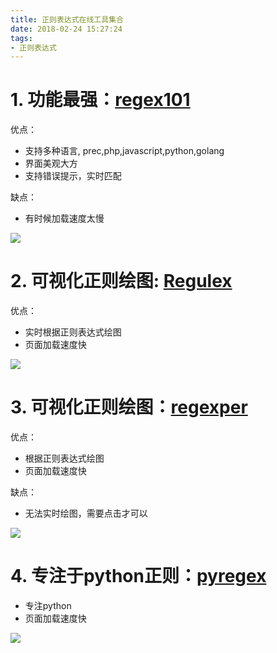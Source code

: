 ```yaml
---
title: 正则表达式在线工具集合
date: 2018-02-24 15:27:24
tags:
- 正则表达式
---
```


# 1. 功能最强：[regex101](https://regex101.com/)
优点：
- 支持多种语言, prec,php,javascript,python,golang
- 界面美观大方
- 支持错误提示，实时匹配

缺点：
- 有时候加载速度太慢

![](http://p3alsaatj.bkt.clouddn.com/20180224153235_7QYNUW_Jietu20180224-153227.jpeg)

# 2. 可视化正则绘图: [Regulex](https://jex.im/regulex/)
优点：
- 实时根据正则表达式绘图
- 页面加载速度快


![](http://p3alsaatj.bkt.clouddn.com/20180224153440_Z2JC4M_Jietu20180224-153432.jpeg)

# 3. 可视化正则绘图：[regexper](https://regexper.com/#%2F%5Bf%5D%2F)
优点：
- 根据正则表达式绘图
- 页面加载速度快

缺点：
- 无法实时绘图，需要点击才可以

![](http://p3alsaatj.bkt.clouddn.com/20180224153957_KAVhWs_Jietu20180224-153944.jpeg)


# 4. 专注于python正则：[pyregex](http://www.pyregex.com/)
- 专注python
- 页面加载速度快

![](http://p3alsaatj.bkt.clouddn.com/20180224153711_pNQ236_Jietu20180224-153703.jpeg)


